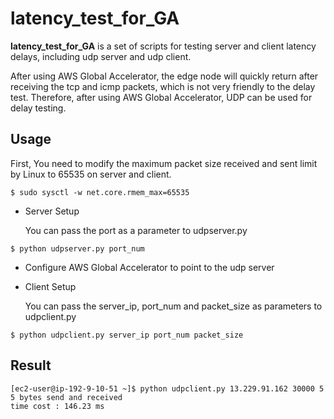 # latency_test_for_GA
**latency_test_for_GA** is a set of scripts for testing server and client latency delays, including udp server and udp client. 

After using AWS Global Accelerator, the edge node will quickly return after receiving the tcp and icmp packets, which is not very friendly to the delay test. Therefore, after using AWS Global Accelerator, UDP can be used for delay testing.

## Usage
First, You need to modify the maximum packet size received and sent limit by Linux to 65535 on server and client.
```
$ sudo sysctl -w net.core.rmem_max=65535
```

- Server Setup

  You can pass the port as a parameter to udpserver.py
```
$ python udpserver.py port_num
```

- Configure AWS Global Accelerator to point to the udp server

- Client Setup

  You can pass the server_ip, port_num and packet_size as parameters to udpclient.py
```
$ python udpclient.py server_ip port_num packet_size
```

## Result
```
[ec2-user@ip-192-9-10-51 ~]$ python udpclient.py 13.229.91.162 30000 5
5 bytes send and received
time cost : 146.23 ms
```
